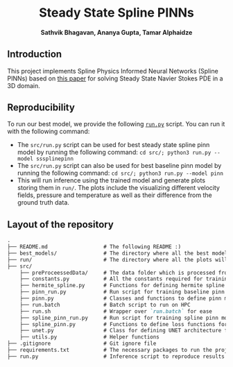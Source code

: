 <h1 align=center>Steady State Spline PINNs</h1>
<h4 align=center>Sathvik Bhagavan, Ananya Gupta, Tamar Alphaidze</h4>

## Introduction

This project implements Spline Physics Informed Neural Networks (Spline PINNs) based on [this paper](https://arxiv.org/pdf/2109.07143) for solving Steady State Navier Stokes PDE in a 3D domain.

## Reproducibility

To run our best model, we provide the following [`run.py`](./run.py) script. You can run it with the following command:

- The `src/run.py` script can be used for best steady state spline pinn model by running the following command: `cd src/; python3 run.py --model sssplinepinn`
- The `src/run.py` script can also be used for best baseline pinn model by running the following command: `cd src/; python3 run.py --model pinn`
- This will run inference using the trained model and generate plots storing them in `run/`. The plots include the visualizing different velocity fields, pressure and temperature as well as their difference from the ground truth data.

## Layout of the repository

```markdown
.
├── README.md                  # The following README :)
├── best_models/               # The directory where all the best models will be stored
├── run/                       # The directory where all the plots will be stored after inference
├── src/
    ├── preProceessedData/     # The data folder which is processed from CFD simulations
    ├── constants.py           # All the constants required for training
    ├── hermite_spline.py      # Functions for defining hermite spline kernels
    ├── pinn_run.py            # Run script for training baseline pinn models
    ├── pinn.py                # Classes and functions to define pinn models and its loss functions
    ├── run.batch              # Batch script to run on HPC
    ├── run.sh                 # Wrapper over `run.batch` for ease
    ├── spline_pinn_run.py     # Run script for training spline pinn models
    ├── spline_pinn.py         # Functions to define loss functions for spline pinns
    ├── unet.py                # Class for defining UNET architecture for spline pinns
    ├── utils.py               # Helper functions
├── .gitignore                 # Git ignore file
├── requirements.txt           # The necessary packages to run the project
├── run.py                     # Inference script to reproduce results
```
